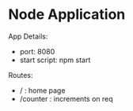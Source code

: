# Node Application 

App Details:
<ul>
  <li>port: 8080</li>
  <li>start script: npm start</li>
</ul>



Routes: 
<ul>
 <li>/ : home page </li>
 <li>/counter : increments on req  </li>
</ul>

